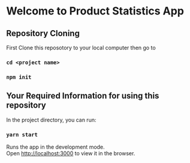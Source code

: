 # Welcome to  Product Statistics App

## Repository Cloning

First Clone this reposotory to your local computer
then go to 

### `cd <project name>`

### `npm init`


## Your Required Information for using this repository

In the project directory, you can run:

### `yarn start`

Runs the app in the development mode.\
Open [http://localhost:3000](http://localhost:3000) to view it in the browser.


